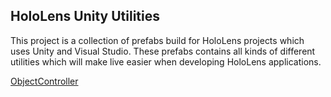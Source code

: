 ## HoloLens Unity Utilities
This project is a collection of prefabs build for HoloLens projects which uses Unity and Visual Studio. These prefabs contains all kinds of different utilities which will make live easier when developing HoloLens applications.

[ObjectController](https://github.com/ameijers/HoloLens-Unity-Utilities/wiki/Object-Controller)
